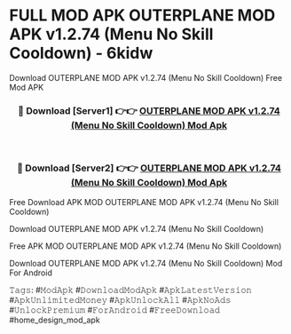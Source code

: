 # FULL MOD APK OUTERPLANE MOD APK v1.2.74 (Menu No Skill Cooldown) - 6kidw
Download OUTERPLANE MOD APK v1.2.74 (Menu No Skill Cooldown) Free Mod APK

<div align="center">
<h3>🔴 Download [Server1] 👉👉 <a href="https://apk-comot.site?title=OUTERPLANE_MOD_APK_v1.2.74_(Menu_No_Skill_Cooldown)">OUTERPLANE MOD APK v1.2.74 (Menu No Skill Cooldown) Mod Apk</a></h3><br>

<h3>🔴 Download [Server2] 👉👉 <a href="https://apk-comot.site?title=OUTERPLANE_MOD_APK_v1.2.74_(Menu_No_Skill_Cooldown)">OUTERPLANE MOD APK v1.2.74 (Menu No Skill Cooldown) Mod Apk</a></h3>
</div>


Free Download APK MOD OUTERPLANE MOD APK v1.2.74 (Menu No Skill Cooldown)

Download OUTERPLANE MOD APK v1.2.74 (Menu No Skill Cooldown) 

Free APK MOD OUTERPLANE MOD APK v1.2.74 (Menu No Skill Cooldown) 

Download OUTERPLANE MOD APK v1.2.74 (Menu No Skill Cooldown) Mod For Android

𝚃𝚊𝚐𝚜: #𝙼𝚘𝚍𝙰𝚙𝚔 #𝙳𝚘𝚠𝚗𝚕𝚘𝚊𝚍𝙼𝚘𝚍𝙰𝚙𝚔 #𝙰𝚙𝚔𝙻𝚊𝚝𝚎𝚜𝚝𝚅𝚎𝚛𝚜𝚒𝚘𝚗 #𝙰𝚙𝚔𝚄𝚗𝚕𝚒𝚖𝚒𝚝𝚎𝚍𝙼𝚘𝚗𝚎𝚢 #𝙰𝚙𝚔𝚄𝚗𝚕𝚘𝚌𝚔𝙰𝚕𝚕 #𝙰𝚙𝚔𝙽𝚘𝙰𝚍𝚜 #𝚄𝚗𝚕𝚘𝚌𝚔𝙿𝚛𝚎𝚖𝚒𝚞𝚖 #𝙵𝚘𝚛𝙰𝚗𝚍𝚛𝚘𝚒𝚍 #𝙵𝚛𝚎𝚎𝙳𝚘𝚠𝚗𝚕𝚘𝚊𝚍 #home_design_mod_apk